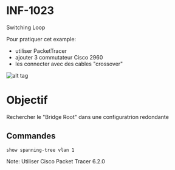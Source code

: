 # INF-1023

Switching Loop

Pour pratiquer cet example:
- utiliser PacketTracer
- ajouter 3 commutateur Cisco 2960
- les connecter avec des cables "crossover"

![alt tag](https://github.com/setrar/INF-1023/blob/master/B.SwitchingLoop/SwitchingLoop.png)

# Objectif
Rechercher le "Bridge Root" dans une configuratrion redondante

## Commandes
`show spanning-tree vlan 1`

Note: Utiliser Cisco Packet Tracer 6.2.0
